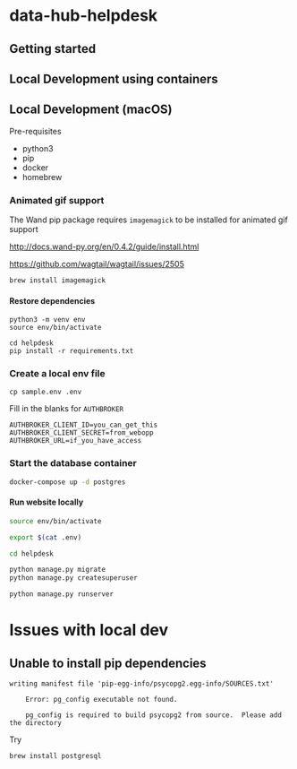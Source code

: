# data-hub-helpdesk

## Getting started

## Local Development using containers

## Local Development (macOS)

Pre-requisites
- python3
- pip
- docker
- homebrew

### Animated gif support

The Wand pip package requires `imagemagick` to be installed for animated gif support

http://docs.wand-py.org/en/0.4.2/guide/install.html

https://github.com/wagtail/wagtail/issues/2505

```bash
brew install imagemagick
```

#### Restore dependencies

```
python3 -m venv env
source env/bin/activate

cd helpdesk
pip install -r requirements.txt
```

### Create a local env file

```
cp sample.env .env
```

Fill in the blanks for `AUTHBROKER`

```
AUTHBROKER_CLIENT_ID=you_can_get_this
AUTHBROKER_CLIENT_SECRET=from_webopp
AUTHBROKER_URL=if_you_have_access
```

### Start the database container


```bash
docker-compose up -d postgres
```

#### Run website locally

```bash
source env/bin/activate

export $(cat .env)

cd helpdesk

python manage.py migrate
python manage.py createsuperuser

python manage.py runserver
```



# Issues with local dev

## Unable to install pip dependencies

```
writing manifest file 'pip-egg-info/psycopg2.egg-info/SOURCES.txt'

    Error: pg_config executable not found.

    pg_config is required to build psycopg2 from source.  Please add the directory
```

Try 

    brew install postgresql


